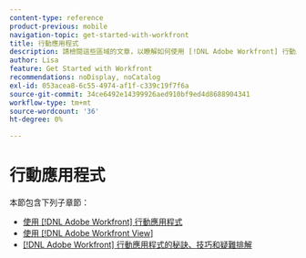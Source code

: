 ```yaml
---
content-type: reference
product-previous: mobile
navigation-topic: get-started-with-workfront
title: 行動應用程式
description: 請檢閱這些區域的文章，以瞭解如何使用 [!DNL Adobe Workfront] 行動應用程式。
author: Lisa
feature: Get Started with Workfront
recommendations: noDisplay, noCatalog
exl-id: 053acea8-6c55-4974-af1f-c339c19f7f6a
source-git-commit: 34ce6492e14399926aed910bf9ed4d8688904341
workflow-type: tm+mt
source-wordcount: '36'
ht-degree: 0%

---
```


# 行動應用程式

本節包含下列子章節：

* [使用 [!DNL Adobe Workfront] 行動應用程式](../../workfront-basics/mobile-apps/using-the-workfront-mobile-app/use-the-mobile-app.md)
* [使用 [!DNL Adobe Workfront View]](../../workfront-basics/mobile-apps/using-workfront-view/use-workfront-view.md)
* [&#x200B; [!DNL Adobe Workfront] 行動應用程式的秘訣、技巧和疑難排解](../../workfront-basics/mobile-apps/tips-tricks-and-troubleshooting/tips-tricks-and-troubleshooting-mobile.md)
